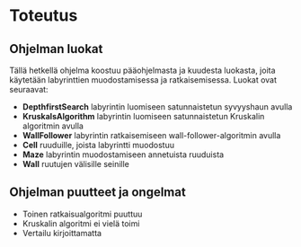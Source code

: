 # Toteutus

## Ohjelman luokat

Tällä hetkellä ohjelma koostuu pääohjelmasta ja kuudesta luokasta, joita käytetään labyrinttien muodostamisessa ja ratkaisemisessa. Luokat ovat seuraavat:

- **DepthfirstSearch** labyrintin luomiseen satunnaistetun syvyyshaun avulla
- **KruskalsAlgorithm** labyrintin luomiseen satunnaistetun Kruskalin algoritmin avulla
- **WallFollower** labyrintin ratkaisemiseen wall-follower-algoritmin avulla
- **Cell** ruuduille, joista labyrintti muodostuu
- **Maze** labyrintin muodostamiseen annetuista ruuduista
- **Wall** ruutujen välisille seinille


## Ohjelman puutteet ja ongelmat

- Toinen ratkaisualgoritmi puuttuu
- Kruskalin algoritmi ei vielä toimi
- Vertailu kirjoittamatta